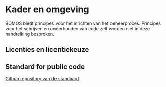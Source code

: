 # Kader en omgeving

BOMOS biedt principes voor het inrichten van het beheerproces. 
Principes voor het schrijven en onderhouden van code zelf worden
niet in deze handreiking besproken. 

## Licenties en licentiekeuze

## Standard for public code

[Github repository van de standaard](https://github.com/publiccodenet/standard)